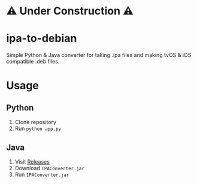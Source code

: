 # ⚠️ Under Construction ⚠️

# ipa-to-debian
Simple Python &amp; Java converter for taking .ipa files and making tvOS &amp; iOS compatible .deb files.


# Usage
## Python
1. Clone repository
2. Run ```python app.py```

## Java
1. Visit <a href="https://github.com/gnhen/ipa-to-debian/releases">Releases</a>
2. Download `IPAConverter.jar`
3. Run `IPAConverter.jar`
